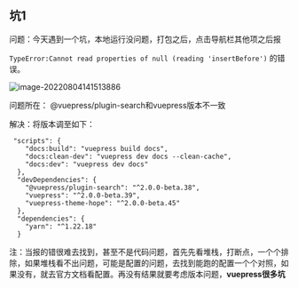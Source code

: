 ## 坑1

问题：今天遇到一个坑，本地运行没问题，打包之后，点击导航栏其他项之后报

`TypeError:Cannot read properties of null (reading 'insertBefore')` 的错误。

![image-20220804141513886](C:%5CUsers%5Cluowanting%5CAppData%5CRoaming%5CTypora%5Ctypora-user-images%5Cimage-20220804141513886.png)

问题所在： @vuepress/plugin-search和vuepress版本不一致

解决：将版本调至如下：

```
 "scripts": {
    "docs:build": "vuepress build docs",
    "docs:clean-dev": "vuepress dev docs --clean-cache",
    "docs:dev": "vuepress dev docs"
  },
  "devDependencies": {
    "@vuepress/plugin-search": "^2.0.0-beta.38",
    "vuepress": "^2.0.0-beta.39",
    "vuepress-theme-hope": "^2.0.0-beta.45"
  },
  "dependencies": {
    "yarn": "^1.22.18"
  }
```

注：当报的错很难去找到，甚至不是代码问题，首先先看堆栈，打断点，一个个排除，如果堆栈看不出问题，可能是配置的问题，去找到能跑的配置一个个对照，如果没有，就去官方文档看配置。再没有结果就要考虑版本问题，**vuepress很多坑**

